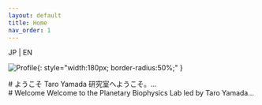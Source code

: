 ```yaml
---
layout: default
title: Home
nav_order: 1
---
```

<div class="lang-switcher">
  <span class="lang-btn" data-lang="jp">JP</span> |
  <span class="lang-btn" data-lang="en">EN</span>
</div>

![Profile](profile.jpg){: style="width:180px; border-radius:50%;" }

<div class="lang-jp">
# ようこそ
Taro Yamada 研究室へようこそ。…
</div>

<div class="lang-en">
# Welcome
Welcome to the Planetary Biophysics Lab led by Taro Yamada…
</div>
